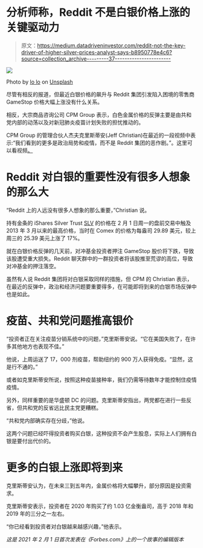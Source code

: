 # 分析师称，Reddit 不是白银价格上涨的关键驱动力

> 原文：<https://medium.datadriveninvestor.com/reddit-not-the-key-driver-of-higher-silver-prices-analyst-says-b8950778e4c6?source=collection_archive---------37----------------------->

![](img/4597d29ad2e2ecca4a837db5dac15c4c.png)

Photo by [lo lo](https://unsplash.com/@bylolo?utm_source=unsplash&utm_medium=referral&utm_content=creditCopyText) on [Unsplash](https://unsplash.com/s/photos/wall-street?utm_source=unsplash&utm_medium=referral&utm_content=creditCopyText)

尽管有相反的报道，但最近白银价格的飙升与 Reddit 集团引发陷入困境的零售商 GameStop 价格大幅上涨没有什么关系。

相反，大宗商品咨询公司 CPM Group 表示，白色金属价格的反弹主要是由共和党内部的动荡以及对新冠肺炎疫苗计划失败的担忧推动的。

CPM Group 的管理合伙人杰夫克里斯蒂安(Jeff Christian)在最近的一段视频中表示:“我们看到的更多是政治局势和疫情，而不是 Reddit 集团的恶作剧。”。这里可以看视频[。](https://www.youtube.com/watch?v=N54_h29SeUY&feature=youtu.be)

# Reddit 对白银的重要性没有很多人想象的那么大

“Reddit 上的人远没有很多人想象的那么重要，”Christian 说。

持有金条的 iShares Silver Trust [SLV](https://www.forbes.com/investment-funds/slv/) 的价格在 2 月 1 日周一的盘前交易中触及 2013 年 3 月以来的最高价格，当时在 Comex 的价格为每盎司 29.89 美元，较上周三的 25.39 美元上涨了 17%。

就在白银价格反弹的几天前，对冲基金投资者押注 GameStop 股价将下跌，导致该股遭受重大损失。Reddit 聊天群中的一群投资者将该股推至荒谬的高位，导致对冲基金的押注落空。

虽然有人说 Reddit 集团将对白银采取同样的措施，但 CPM 的 Christian 表示，在最近的反弹中，政治和经济问题要重要得多，在可能即将到来的白银市场反弹中也是如此。

# 疫苗、共和党问题推高银价

“投资者正在关注疫苗分销系统中的问题，”克里斯蒂安说。“它在美国失败了，在许多其他地方也表现不佳。”

他说，上周运送了 17，000 剂疫苗，帮助纽约的 900 万人获得免疫。“显然，这是行不通的。”

或者如克里斯蒂安所说，按照这种疫苗接种率，我们仍需等待数年才能控制住疫情疫情。

另外，同样重要的是华盛顿 DC 的问题。克里斯蒂安指出，两党都在进行一些反省，但共和党的反省远比民主党更糟糕。

“共和党内部确实存在分歧，”他说。

这两个问题已经吓得投资者购买白银，这种投资不会产生股息，实际上人们拥有白银是要付出代价的。

# 更多的白银上涨即将到来

克里斯蒂安认为，在未来三到五年内，金属价格将大幅攀升，部分原因是投资需求。

克里斯蒂安表示，投资者在 2020 年购买了约 1.03 亿金衡盎司，高于 2018 年和 2019 年的三分之一左右。

“你已经看到投资者对白银越来越感兴趣，”他表示。

*这是 2021 年 2 月 1 日首次发表在《Forbes.com》上的一个故事的编辑版本*
